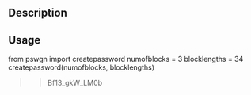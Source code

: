 ## Description

## Usage
  from pswgn import createpassword
  numofblocks = 3
  blocklengths = 34
  createpassword(numofblocks, blocklengths)
  
  >> Bf13_gkW_LM0b
